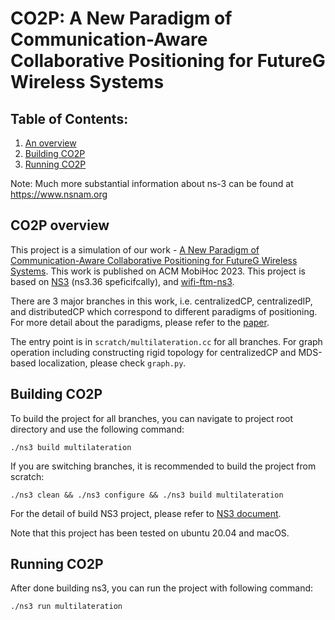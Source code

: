 
CO2P: A New Paradigm of Communication-Aware Collaborative Positioning for FutureG Wireless Systems
================================

## Table of Contents:

1) [An overview](#co2p-overview)
2) [Building CO2P](#building-co2p)
3) [Running CO2P](#running-co2p)


Note:  Much more substantial information about ns-3 can be found at
https://www.nsnam.org

## CO2P overview

This project is a simulation of our work - [A New Paradigm of Communication-Aware Collaborative Positioning for FutureG Wireless Systems](https://dl.acm.org/doi/10.1145/3565287.3610276). This work is published on ACM MobiHoc 2023. This project is based on [NS3](https://www.nsnam.org/) (ns3.36 speficifcally), and [wifi-ftm-ns3](https://github.com/tkn-tub/wifi-ftm-ns3).

There are 3 major branches in this work, i.e. centralizedCP, centralizedIP, and distributedCP which correspond to different paradigms of positioning. For more detail about the paradigms, please refer to the [paper](https://dl.acm.org/doi/10.1145/3565287.3610276).

The entry point is in `scratch/multilateration.cc` for all branches. For graph operation including constructing rigid topology for centralizedCP and MDS-based localization, please check `graph.py`.

## Building CO2P

To build the project for all branches, you can navigate to project root directory and use the following command:
```shell
./ns3 build multilateration
```

If you are switching branches, it is recommended to build the project from scratch:
```shell
./ns3 clean && ./ns3 configure && ./ns3 build multilateration
```

For the detail of build NS3 project, please refer to [NS3 document](https://www.nsnam.org/releases/ns-3-36/documentation/).

Note that this project has been tested on ubuntu 20.04 and macOS.

## Running CO2P

After done building ns3, you can run the project with following command:

```shell
./ns3 run multilateration
```
